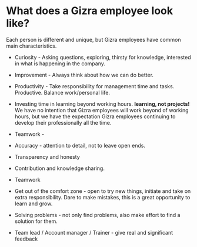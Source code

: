 # What does a Gizra employee look like?

Each person is different and unique, but Gizra employees have common main characteristics.


* Curiosity - Asking questions, exploring, thirsty for knowledge, interested in what is happening in the company.

* Improvement - Always think about how we can do better.

* Productivity - Take responsibility for management time and tasks. Productive. Balance work/personal life.

* Investing time in learning beyond working hours.
 **learning, not projects!**   
 We have no intention that Gizra employees will work beyond of working hours, but we have the expectation Gizra employees continuing to develop their professionally all the time.

* Teamwork - 
 
* Accuracy - attention to detail, not to leave open ends.

* Transparency and honesty

* Contribution and knowledge sharing.

* Teamwork

* Get out of the comfort zone - open to try new things, initiate and take on extra responsibility. Dare to make mistakes, this is a great opportunity to learn and grow.

* Solving problems - not only find problems, also make effort to find a solution for them.

* Team lead / Account manager / Trainer - give real and significant feedback

